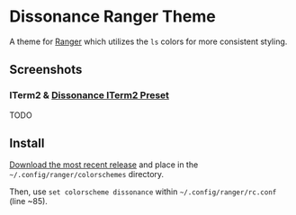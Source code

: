 # Dissonance Ranger Theme

A theme for [Ranger][ranger] which utilizes the `ls` colors for more consistent styling.

## Screenshots

### ITerm2 & [Dissonance ITerm2 Preset][theme-dissonance-iterm2]

TODO

## Install

[Download the most recent release][download] and place in the `~/.config/ranger/colorschemes` directory.

Then, use `set colorscheme dissonance` within `~/.config/ranger/rc.conf` (line ~85).

[ranger]: http://nongnu.org/ranger/
[download]: https://raw.githubusercontent.com/RyanScottLewis/theme-dissonance-ranger/0.0.1/lib/dissonance.py
[theme-dissonance-iterm2]: https://github.com/RyanScottLewis/theme-dissonance-iterm2
